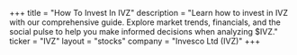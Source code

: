 +++
title = "How To Invest In IVZ"
description = "Learn how to invest in IVZ with our comprehensive guide. Explore market trends, financials, and the social pulse to help you make informed decisions when analyzing $IVZ."
ticker = "IVZ"
layout = "stocks"
company = "Invesco Ltd (IVZ)"
+++

